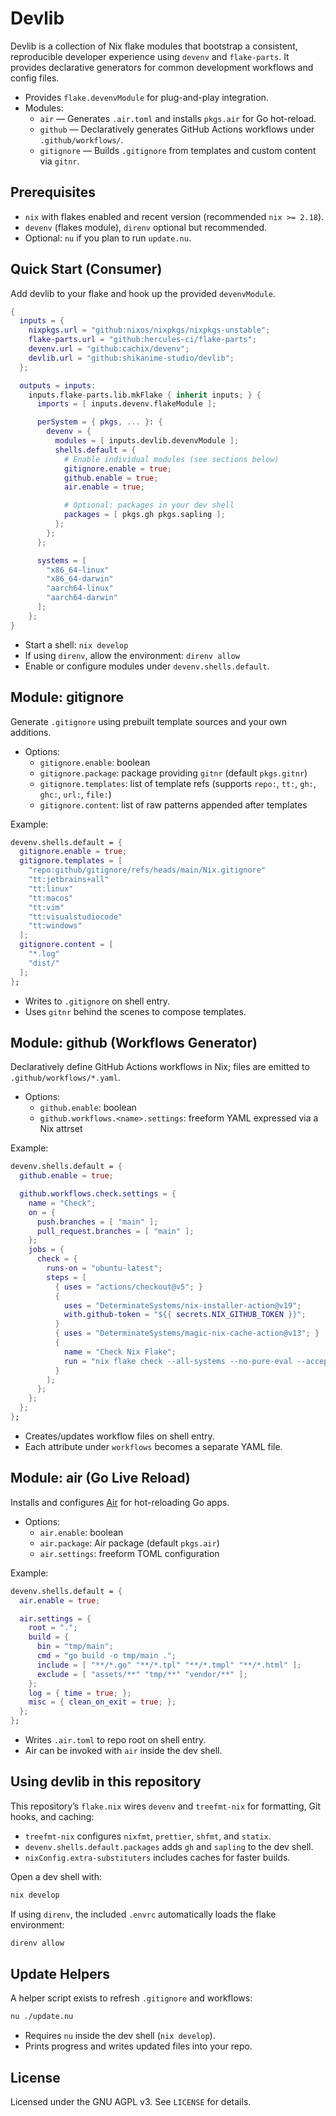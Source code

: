 # Devlib

Devlib is a collection of Nix flake modules that bootstrap a consistent,
reproducible developer experience using `devenv` and `flake-parts`. It provides
declarative generators for common development workflows and config files.

- Provides `flake.devenvModule` for plug-and-play integration.
- Modules:
  - `air` — Generates `.air.toml` and installs `pkgs.air` for Go hot-reload.
  - `github` — Declaratively generates GitHub Actions workflows under
    `.github/workflows/`.
  - `gitignore` — Builds `.gitignore` from templates and custom content via
    `gitnr`.

## Prerequisites

- `nix` with flakes enabled and recent version (recommended `nix >= 2.18`).
- `devenv` (flakes module), `direnv` optional but recommended.
- Optional: `nu` if you plan to run `update.nu`.

## Quick Start (Consumer)

Add devlib to your flake and hook up the provided `devenvModule`.

```nix
{
  inputs = {
    nixpkgs.url = "github:nixos/nixpkgs/nixpkgs-unstable";
    flake-parts.url = "github:hercules-ci/flake-parts";
    devenv.url = "github:cachix/devenv";
    devlib.url = "github:shikanime-studio/devlib";
  };

  outputs = inputs:
    inputs.flake-parts.lib.mkFlake { inherit inputs; } {
      imports = [ inputs.devenv.flakeModule ];

      perSystem = { pkgs, ... }: {
        devenv = {
          modules = [ inputs.devlib.devenvModule ];
          shells.default = {
            # Enable individual modules (see sections below)
            gitignore.enable = true;
            github.enable = true;
            air.enable = true;

            # Optional: packages in your dev shell
            packages = [ pkgs.gh pkgs.sapling ];
          };
        };
      };

      systems = [
        "x86_64-linux"
        "x86_64-darwin"
        "aarch64-linux"
        "aarch64-darwin"
      ];
    };
}
```

- Start a shell: `nix develop`
- If using `direnv`, allow the environment: `direnv allow`
- Enable or configure modules under `devenv.shells.default`.

## Module: gitignore

Generate `.gitignore` using prebuilt template sources and your own additions.

- Options:
  - `gitignore.enable`: boolean
  - `gitignore.package`: package providing `gitnr` (default `pkgs.gitnr`)
  - `gitignore.templates`: list of template refs (supports `repo:`, `tt:`,
    `gh:`, `ghc:`, `url:`, `file:`)
  - `gitignore.content`: list of raw patterns appended after templates

Example:

```nix
devenv.shells.default = {
  gitignore.enable = true;
  gitignore.templates = [
    "repo:github/gitignore/refs/heads/main/Nix.gitignore"
    "tt:jetbrains+all"
    "tt:linux"
    "tt:macos"
    "tt:vim"
    "tt:visualstudiocode"
    "tt:windows"
  ];
  gitignore.content = [
    "*.log"
    "dist/"
  ];
};
```

- Writes to `.gitignore` on shell entry.
- Uses `gitnr` behind the scenes to compose templates.

## Module: github (Workflows Generator)

Declaratively define GitHub Actions workflows in Nix; files are emitted to
`.github/workflows/*.yaml`.

- Options:
  - `github.enable`: boolean
  - `github.workflows.<name>.settings`: freeform YAML expressed via a Nix
    attrset

Example:

```nix
devenv.shells.default = {
  github.enable = true;

  github.workflows.check.settings = {
    name = "Check";
    on = {
      push.branches = [ "main" ];
      pull_request.branches = [ "main" ];
    };
    jobs = {
      check = {
        runs-on = "ubuntu-latest";
        steps = [
          { uses = "actions/checkout@v5"; }
          {
            uses = "DeterminateSystems/nix-installer-action@v19";
            with.github-token = "${{ secrets.NIX_GITHUB_TOKEN }}";
          }
          { uses = "DeterminateSystems/magic-nix-cache-action@v13"; }
          {
            name = "Check Nix Flake";
            run = "nix flake check --all-systems --no-pure-eval --accept-flake-config";
          }
        ];
      };
    };
  };
};
```

- Creates/updates workflow files on shell entry.
- Each attribute under `workflows` becomes a separate YAML file.

## Module: air (Go Live Reload)

Installs and configures [Air](https://github.com/cosmtrek/air) for hot-reloading
Go apps.

- Options:
  - `air.enable`: boolean
  - `air.package`: Air package (default `pkgs.air`)
  - `air.settings`: freeform TOML configuration

Example:

```nix
devenv.shells.default = {
  air.enable = true;

  air.settings = {
    root = ".";
    build = {
      bin = "tmp/main";
      cmd = "go build -o tmp/main .";
      include = [ "**/*.go" "**/*.tpl" "**/*.tmpl" "**/*.html" ];
      exclude = [ "assets/**" "tmp/**" "vendor/**" ];
    };
    log = { time = true; };
    misc = { clean_on_exit = true; };
  };
};
```

- Writes `.air.toml` to repo root on shell entry.
- Air can be invoked with `air` inside the dev shell.

## Using devlib in this repository

This repository’s `flake.nix` wires `devenv` and `treefmt-nix` for formatting,
Git hooks, and caching:

- `treefmt-nix` configures `nixfmt`, `prettier`, `shfmt`, and `statix`.
- `devenv.shells.default.packages` adds `gh` and `sapling` to the dev shell.
- `nixConfig.extra-substituters` includes caches for faster builds.

Open a dev shell with:

```bash
nix develop
```

If using `direnv`, the included `.envrc` automatically loads the flake
environment:

```bash
direnv allow
```

## Update Helpers

A helper script exists to refresh `.gitignore` and workflows:

```bash
nu ./update.nu
```

- Requires `nu` inside the dev shell (`nix develop`).
- Prints progress and writes updated files into your repo.

## License

Licensed under the GNU AGPL v3. See `LICENSE` for details.
